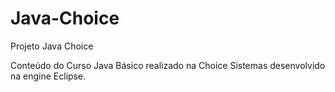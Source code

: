 # Java-Choice

Projeto Java Choice

Conteúdo do Curso Java Básico realizado na Choice Sistemas desenvolvido na engine Eclipse.
